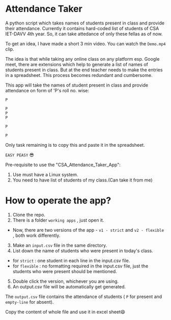 # Attendance Taker 

A python script which takes names of students present in class and provide their attendance.
Currently it contains hard-coded list of students of CSA IET-DAVV 4th year.
So, it can take attedance of only these fellas as of now.

To get an idea, I have made a short 3 min video. You can watch the `Demo.mp4` clip. 

The idea is that while taking any online class on any platform esp. Google meet, there are extensions which help to generate a list of names of students present in class. But at the end teacher needs to make the entries in a spreadsheet. This process becomes redundant and cumbersome. 

This app will take the names of student present in class and provide attendance on form of 'P's roll no. wise:

``` 
P

P
P
P

P

P
```

Only task remaining is to copy this and paste it in the spreadsheet.

`EASY PEASY` 😎

Pre-requisite to use the "CSA_Attendance_Taker_App":

1. Use must have a Linux system.
2. You need to have list of students of my class.(Can take it from me)

# How to operate the app?

1. Clone the repo.
2. There is a folder `working apps` , just open it.

 - Now, there are two versions of the app - `v1 - strict` and `v2 - flexible` , both work differently.

3. Make an `input.csv` file in the same directory.
4. List down the name of students who were present in today's class.

 - for `strict` :  one student in each line in the input.csv file.
 - for `flexible` : no formatting required in the input.csv file, just the students who were present should be mentioned.

5. Double click the version, whichever you are using.
6. An output.csv file will be automatically get generated.

The `output.csv` file contains the attendance of students ( `P` for present and `empty-line` for absent).

Copy the content of whole file and use it in excel sheet😄

